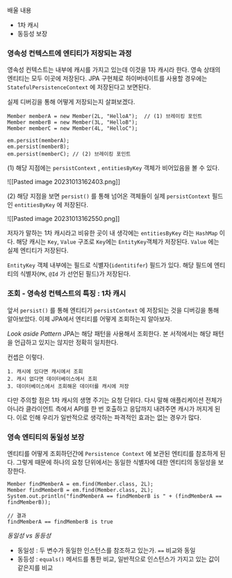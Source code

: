 
배울 내용
- 1차 캐시
- 동등성 보장

### 영속성 컨텍스트에 엔티티가 저장되는 과정

영속성 컨텍스트는 내부에 캐시를 가지고 있는데 이것을 1자 캐시라 한다. 영속 상태의 엔티티는 모두 이곳에 저장된다. JPA 구현체로 하이버네이트를 사용할 경우에는 `StatefulPersistenceContext` 에 저장된다고 보면된다.


실제 디버깅을 통해 어떻게 저장되는지 살펴보겠다.

```
Member memberA = new Member(2L, "HelloA");  // (1) 브레이킹 포인트
Member memberB = new Member(3L, "HelloB");  
Member memberC = new Member(4L, "HelloC");  
  
em.persist(memberA);  
em.persist(memberB);  
em.persist(memberC); // (2) 브레이킹 포인트
``` 


(1)  해당 지점에는 `persistContext` , `entitiesByKey` 객체가 비어있음을 볼 수 있다.

![[Pasted image 20231013162403.png]]


(2) 해당 지점을 보면 `persist()` 를 통해 넘어온 객체들이 실제 `persistContext` 필드인 `entitiesByKey` 에 저장된다.

![[Pasted image 20231013162550.png]]


저자가 말하는 1차 캐시라고 비유한 곳이 내 생각에는 `entitiesByKey` 라는 `HashMap` 이다. 해당 캐시는 `Key`, `Value` 구조로 `Key`에는 `EntityKey`객체가 저장된다. `Value` 에는 실제 엔티티가 저장된다.

`EntityKey` 객체 내부에는 필드로 식별자(`identitifer`) 필드가 있다. 해당 필드에 엔티티의 식별자(`PK`, `@Id` 가 선언된 필드)가 저장된다.


### 조회 - 영속성 컨텍스트의 특징 : 1차 캐시

앞서 `persist()` 를 통해 엔티티가 `persistContext` 에 저장되는 것을 디버깅을 통해 알아보았다. 이제 JPA에서 엔티티를 어떻게 조회하는지 알아보자. 

*Look aside Pattern*
JPA는 해당 패턴을 사용해서 조회한다. 본 서적에서는 해당 패턴을 언급하고 있지는 않지만 정확히 일치한다. 

컨셉은 이렇다.

```
1. 캐시에 있다면 캐시에서 조회
2. 캐시 없다면 데이터베이스에서 조회
3. 데이터베이스에서 조회해온 데이터를 캐시에 저장
```


다만 주의할 점은 1차 캐시의 생명 주기는 요청 단위다. 다시 말해 애플리케이션 전체가 아니라 클라이언트 측에서 API를 한 번 호출하고 응답까지 내려주면 캐시가 꺼지게 된다. 이로 인해 우리가 일반적으로 생각하는 파격적인 효과는 없는 경우가 많다.


### 영속 엔티티의 동일성 보장

엔티티를 어떻게 조회하던간에 `Persistence Context` 에 보관된 엔티티를 참조하게 된다. 그렇게 때문에 하나의 요청 단위에서는 동일한 식별자에 대한 엔티티의 동일성을 보장한다.

```
Member findMemberA = em.find(Member.class, 2L);  
Member findMemberB = em.find(Member.class, 2L);  
System.out.println("findMemberA == findMemberB is " + (findMemberA == findMemberB));

// 결과 
findMemberA == findMemberB is true
```


*동일성 vs 동등성*

- 동일성 : 두 변수가 동일한 인스턴스를 참조하고 있는가.  `==` 비교와 동일
- 동등성 : `equals()` 메서드를 통한 비교, 일반적으로 인스턴스가 가지고 있는 값이 같은지를 비교

